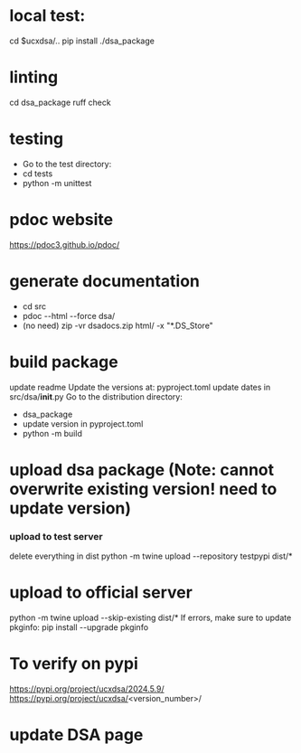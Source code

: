 # local test:
cd $ucxdsa/..
pip install ./dsa_package

# linting
cd dsa_package
ruff check

# testing
* Go to the test directory:
* cd tests
* python -m unittest

# pdoc website
https://pdoc3.github.io/pdoc/

# generate documentation
* cd src
* pdoc --html --force dsa/
* (no need) zip -vr dsadocs.zip html/ -x "*.DS_Store"

# build package
update readme
Update the versions at: pyproject.toml
update dates in src/dsa/__init__.py
Go to the distribution directory:
* dsa_package
* update version in pyproject.toml
* python -m build

# upload dsa package (Note: cannot overwrite existing version! need to update version)
### upload to test server
delete everything in dist
python -m twine upload --repository testpypi dist/*

# upload to official server 
python -m twine upload --skip-existing dist/*
If errors, make sure to update pkginfo:
pip install --upgrade pkginfo

# To verify on pypi
https://pypi.org/project/ucxdsa/2024.5.9/
https://pypi.org/project/ucxdsa/<version_number>/

# update DSA page
